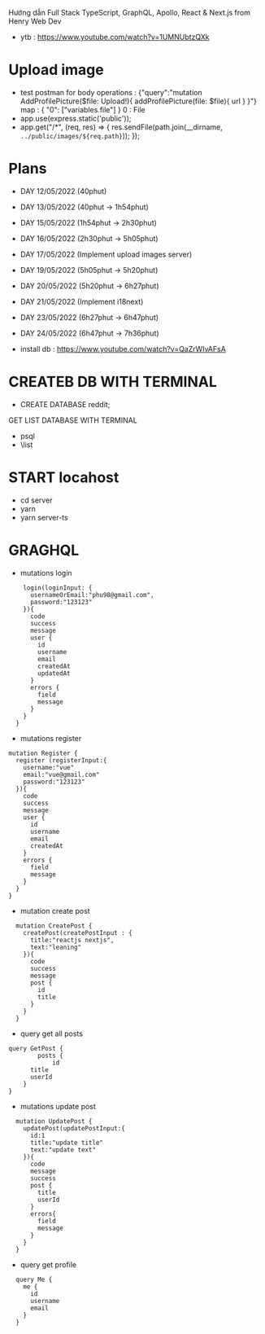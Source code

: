 Hướng dẫn Full Stack TypeScript, GraphQL, Apollo, React & Next.js from Henry Web Dev

- ytb : <https://www.youtube.com/watch?v=1UMNUbtzQXk>

# Upload image

- test postman for body
  operations : {"query":"mutation AddProfilePicture($file: Upload!){ addProfilePicture(file: $file){ url } }"}
  map : { "0": ["variables.file"] }
  0 : File
- app.use(express.static('public'));
- app.get("/\*", (req, res) => {
  res.sendFile(path.join(\_\_dirname, `../public/images/${req.path}`));
  });

# Plans

- DAY 12/05/2022 (40phut)
- DAY 13/05/2022 (40phut -> 1h54phut)
- DAY 15/05/2022 (1h54phut -> 2h30phut)
- DAY 16/05/2022 (2h30phut -> 5h05phut)
- DAY 17/05/2022 (Implement upload images server)
- DAY 19/05/2022 (5h05phut -> 5h20phut)
- DAY 20/05/2022 (5h20phut -> 6h27phut)
- DAY 21/05/2022 (Implement i18next)
- DAY 23/05/2022 (6h27phut -> 6h47phut)
- DAY 24/05/2022 (6h47phut -> 7h36phut)

- install db : <https://www.youtube.com/watch?v=QaZrWIvAFsA>

# CREATEB DB WITH TERMINAL

- CREATE DATABASE reddit;

GET LIST DATABASE WITH TERMINAL

- psql
- \list

# START locahost

- cd server
- yarn
- yarn server-ts

# GRAGHQL

- mutations login

```mutation Login {
    login(loginInput: {
      usernameOrEmail:"phu98@gmail.com",
      password:"123123"
    }){
      code
      success
      message
      user {
        id
        username
        email
        createdAt
        updatedAt
      }
      errors {
        field
        message
      }
    }
  }
```

- mutations register

```
mutation Register {
  register (registerInput:{
    username:"vue"
    email:"vue@gmail.com"
    password:"123123"
  }){
    code
    success
    message
    user {
      id
      username
      email
      createdAt
    }
    errors {
      field
      message
    }
  }
}
```

- mutation create post

```
  mutation CreatePost {
    createPost(createPostInput : {
      title:"reactjs nextjs",
      text:"leaning"
    }){
      code
      success
      message
      post {
        id
        title
      }
    }
  }
```

- query get all posts

```
query GetPost {
		posts {
			id
      title
      userId
    }
}
```

- mutations update post

```
  mutation UpdatePost {
    updatePost(updatePostInput:{
      id:1
      title:"update title"
      text:"update text"
    }){
      code
      message
      success
      post {
        title
        userId
      }
      errors{
        field
        message
      }
    }
  }
```

- query get profile

```
  query Me {
    me {
      id
      username
      email
    }
  }
```
